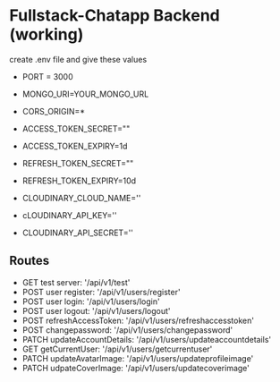 # Fullstack-Chatapp Backend (working)

create .env file and give these values
- PORT = 3000
- MONGO_URI=YOUR_MONGO_URL
- CORS_ORIGIN=*
- ACCESS_TOKEN_SECRET=""
- ACCESS_TOKEN_EXPIRY=1d
- REFRESH_TOKEN_SECRET=""
- REFRESH_TOKEN_EXPIRY=10d

- CLOUDINARY_CLOUD_NAME=''
- cLOUDINARY_API_KEY=''
- CLOUDINARY_API_SECRET=''



## Routes
- GET test server: '/api/v1/test'
- POST user register: '/api/v1/users/register'
- POST user login: '/api/v1/users/login'
- POST user logout: '/api/v1/users/logout'
- POST refreshAccessToken: '/api/v1/users/refreshaccesstoken'
- POST changepassword: '/api/v1/users/changepassword'
- PATCH updateAccountDetails: '/api/v1/users/updateaccountdetails'
- GET getCurrentUser: '/api/v1/users/getcurrentuser'
- PATCH updateAvatarImage: '/api/v1/users/updateprofileimage'
- PATCH udpateCoverImage: '/api/v1/users/updatecoverimage'